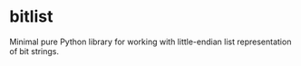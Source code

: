 # bitlist
Minimal pure Python library for working with little-endian list representation of bit strings.

